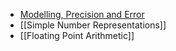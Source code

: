- [Modelling, Precision and Error](Modelling,%20Precision%20and%20Error.md)
- [[Simple Number Representations]]
- [[Floating Point Arithmetic]]